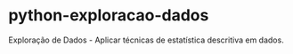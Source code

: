 # python-exploracao-dados
Exploração de Dados - Aplicar técnicas de estatística descritiva em dados.
